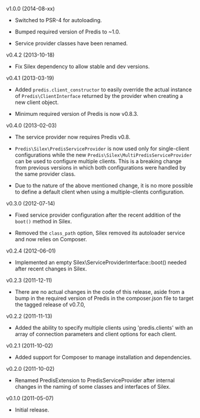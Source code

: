 v1.0.0 (2014-08-xx)
  * Switched to PSR-4 for autoloading.

  * Bumped required version of Predis to ~1.0.

  * Service provider classes have been renamed.

v0.4.2 (2013-10-18)
  * Fix Silex dependency to allow stable and dev versions.

v0.4.1 (2013-03-19)
  * Added `predis.client_constructor` to easily override the actual instance
    of `Predis\ClientInterface` returned by the provider when creating a new
    client object.

  * Minimum required version of Predis is now v0.8.3.

v0.4.0 (2013-02-03)
  * The service provider now requires Predis v0.8.

  * `Predis\Silex\PredisServiceProvider` is now used only for single-client
    configurations while the new `Predis\Silex\MultiPredisServiceProvider`
    can be used to configure multiple clients. This is a breaking change from
    previous versions in which both configurations were handled by the same
    provider class.

  * Due to the nature of the above mentioned change, it is no more possible
    to define a default client when using a multiple-clients configuration.

v0.3.0 (2012-07-14)
  * Fixed service provider configuration after the recent addition of the
    `boot()` method in Silex.

  * Removed the `class_path` option, Silex removed its autoloader service and
    now relies on Composer.

v0.2.4 (2012-06-01)
  * Implemented an empty Silex\ServiceProviderInterface::boot() needed after
    recent changes in Silex.

v0.2.3 (2011-12-11)
  * There are no actual changes in the code of this release, aside from a bump
    in the required version of Predis in the composer.json file to target the
    tagged release of v0.7.0,

v0.2.2 (2011-11-13)
  * Added the ability to specify multiple clients using 'predis.clients' with
    an array of connection parameters and client options for each client.

v0.2.1 (2011-10-02)
  * Added support for Composer to manage installation and dependencies.

v0.2.0 (2011-10-02)
  * Renamed PredisExtension to PredisServiceProvider after internal changes
    in the naming of some classes and interfaces of Silex.

v0.1.0 (2011-05-07)
  * Initial release.
